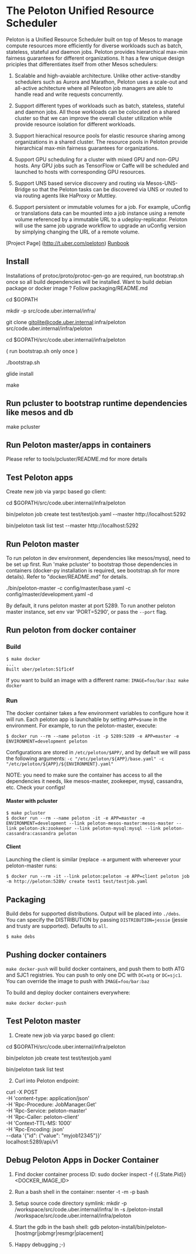 The Peloton Unified Resource Scheduler
=======================================

Peloton is a Unified Resource Scheduler built on top of Mesos to
manage compute resources more efficiently for diverse workloads such
as batch, stateless, stateful and daemon jobs. Peloton provides
hierarchical max-min fairness guarantees for different
organizations. It has a few unique design priciples that
differentiates itself from other Mesos schedulers:

1. Scalable and high-avaiable architecture. Unlike other
active-standby schedulers such as Aurora and Marathon, Peloton uses a
scale-out and all-active achitecture where all Peleoton job managers
are able to handle read and write requests concurrently.

2. Support different types of workloads such as batch, stateless,
stateful and daemon jobs. All those workloads can be colocated on a
shared cluster so that we can improve the overall cluster utilization
while provide resource isolation for different workloads.

3. Support hierachical resource pools for elastic resource sharing
among organizations in a shared cluster. The resource pools in Peloton
provide hierarchical max-min fairness guarantees for organizations.

4. Support GPU scheduling for a cluster with mixed GPU and non-GPU
hosts. Any GPU jobs such as TensorFlow or Caffe will be scheduled and
launched to hosts with corresponding GPU resources.

5. Support UNS based service discovery and routing via
Mesos-UNS-Bridge so that the Peloton tasks can be discovered via UNS
or routed to via routing agents like HaProxy or Muttley.

6. Support persistent or immutable volumes for a job. For example,
uConfig or translations data can be mounted into a job instance using
a remote volume referenced by a immutable URL to a
udeploy-replicator. Peloton will use the same job upgrade workflow to
upgrade an uConfig version by simplying changing the URL of a remote
volume.

[Project Page] (http://t.uber.com/peloton)
[Runbook](https://code.uberinternal.com/w/runbooks/peloton/)

## Install

Installations of protoc/proto/protoc-gen-go are required, run
bootstrap.sh once so all build dependencies will be installed.  Want
to build debian package or docker image ? Follow packaging/README.md

cd $GOPATH

mkdir -p src/code.uber.internal/infra/

git clone gitolite@code.uber.internal:infra/peloton src/code.uber.internal/infra/peloton

cd $GOPATH/src/code.uber.internal/infra/peloton

( run bootstrap.sh only once )

./bootstrap.sh

glide install

make

## Run pcluster to bootstrap runtime dependencies like mesos and db
make pcluster


## Run Peloton master/apps in containers
Please refer to tools/pcluster/README.md for more details

## Test Peloton apps
Create new job via yarpc based go client:

cd $GOPATH/src/code.uber.internal/infra/peloton

bin/peloton job create test test/testjob.yaml --master http://localhost:5292

bin/peloton task list test --master http://localhost:5292


## Run Peloton master

To run peloton in dev environment, dependencies like mesos/mysql, need
to be set up first.  Run 'make pcluster' to bootstrap those
dependencies in containers (docker-py installation is required, see
bootstrap.sh for more details).  Refer to "docker/README.md" for
details.

./bin/peloton-master -c config/master/base.yaml -c config/master/development.yaml -d

By default, it runs peloton master at port 5289. To run another
peloton master instance, set env var 'PORT=5290', or pass the `--port`
flag.


## Run peloton from docker container

### Build

```
$ make docker
...
Built uber/peloton:51f1c4f
```

If you want to build an image with a different name: `IMAGE=foo/bar:baz make docker`

### Run

The docker container takes a few environment variables to configure how it will run. Each peloton
app is launchable by setting `APP=$name` in the environment. For example, to run the
peloton-master, execute:

```
$ docker run --rm --name peloton -it -p 5289:5289 -e APP=master -e ENVIRONMENT=development peloton
```

Configurations are stored in `/etc/peloton/$APP/`, and by default we will pass the following
arguments: `-c "/etc/peloton/${APP}/base.yaml" -c "/etc/peloton/${APP}/${ENVIRONMENT}.yaml"`

NOTE: you need to make sure the container has access to all the dependencies it needs, like mesos-master,
zookeeper, mysql, cassandra, etc. Check your configs!

#### Master with pcluster

```
$ make pcluster
$ docker run --rm --name peloton -it -e APP=master -e ENVIRONMENT=development --link peloton-mesos-master:mesos-master --link peloton-zk:zookeeper --link peloton-mysql:mysql --link peloton-cassandra:cassandra peloton
```

#### Client

Launching the client is similar (replace `-m` argument with whereever your peloton-master runs:

```
$ docker run --rm -it --link peloton:peloton -e APP=client peloton job -m http://peloton:5289/ create test1 test/testjob.yaml
```



## Packaging

Build debs for supported distributions. Output will be placed into `./debs`. You can specify
the DISTRIBUTION by passing `DISTRIBUTION=jessie` (jessie and trusty are supported). Defaults
to `all`.

```
$ make debs
```

## Pushing docker containers

`make docker-push` will build docker containers, and push them to both ATG and
SJC1 registries. You can push to only one DC with `DC=atg` or `DC=sjc1`. You can
override the image to push with `IMAGE=foo/bar:baz`

To build and deploy docker containers everywhere:

```
make docker docker-push
```


## Test Peloton master

1. Create new job via yarpc based go client:

cd $GOPATH/src/code.uber.internal/infra/peloton

bin/peloton job create test test/testjob.yaml

bin/peloton task list test


2. Curl into Peloton endpoint:

curl -X POST  \
     -H 'content-type: application/json'  \
     -H 'Rpc-Procedure: JobManager.Get'   \
     -H 'Rpc-Service: peloton-master'     \
     -H 'Rpc-Caller: peloton-client'      \
     -H 'Context-TTL-MS: 1000'            \
     -H 'Rpc-Encoding: json'              \
     --data '{"id": {"value": "myjob12345"}}' 	\
    localhost:5289/api/v1

## Debug Peloton Apps in Docker Container


1. Find docker container process ID:
sudo docker inspect -f {{.State.Pid}} <DOCKER_IMAGE_ID>

2. Run a bash shell in the container:
nsenter -t <PID> -m -p bash

3. Setup source code directory symlink:
mkdir -p /workspace/src/code.uber.internal/infra/
ln -s /peloton-install /workspace/src/code.uber.internal/infra/peloton

4. Start the gdb in the bash shell:
gdb peloton-install/bin/peloton-[hostmgr|jobmgr|resmgr|placement] <PID>

5. Happy debugging ;-)
